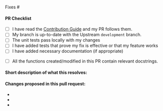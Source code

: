<!--
(Thanks for sending a pull request! Please make sure you click the link above to view the contribution guidelines, then fill out the blanks below.)
-->
<!-- Add the issue number that is fixed by this PR (In the form Fixes #123) -->

Fixes #

#### PR Checklist

- [ ] I have read the [Contribution Guide](CONTRIBUTING.md) and my PR follows them.
- [ ] My branch is up-to-date with the Upstream `development` branch.
- [ ] The unit tests pass locally with my changes <!-- use `nosetests tests/all` to run all the tests -->
- [ ] I have added tests that prove my fix is effective or that my feature works
- [ ] I have added necessary documentation (if appropriate)
<!-- If an existing function does not have a docstring, please add one -->
- [ ] All the functions created/modified in this PR contain relevant docstrings.

#### Short description of what this resolves:


#### Changes proposed in this pull request:

-
-
-


